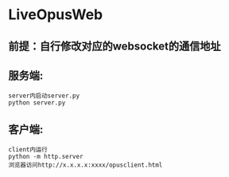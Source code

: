 # LiveOpusWeb
## 前提：自行修改对应的websocket的通信地址
## 服务端:
```
server内启动server.py
python server.py
```
## 客户端:
```
client内运行
python -m http.server
浏览器访问http://x.x.x.x:xxxx/opusclient.html
```
